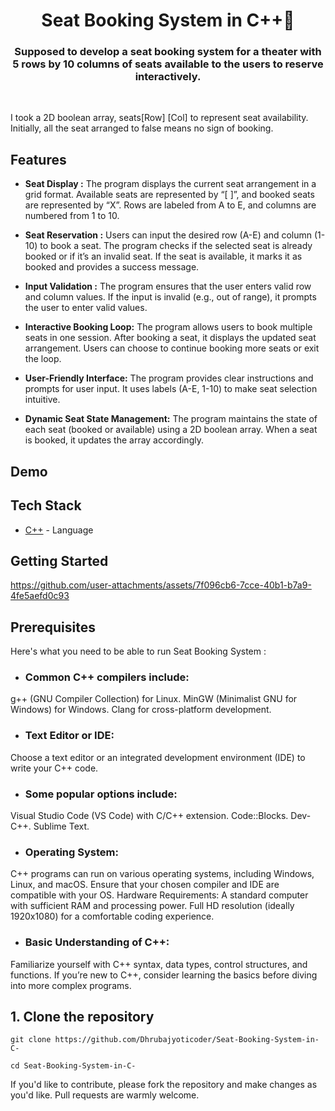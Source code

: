 <div align="center">
  <h1 align="center">Seat Booking System in
 C++🚀
</h1>
  <h3>Supposed to develop a seat booking system for a theater with 5 rows by 10 columns of seats available to the users to reserve interactively.</h3>

</div>

<br/>



I took a 2D boolean array, seats[Row] [Col] to represent seat availability.
Initially, all the seat arranged to false means no sign of booking.

## Features

- **Seat Display :** The program displays the current seat arrangement in a grid format.
Available seats are represented by “[ ]”, and booked seats are represented by “X”.
Rows are labeled from A to E, and columns are numbered from 1 to 10.
- **Seat Reservation :** Users can input the desired row (A-E) and column (1-10) to book a seat.
The program checks if the selected seat is already booked or if it’s an invalid seat.
If the seat is available, it marks it as booked and provides a success message.
- **Input Validation :** The program ensures that the user enters valid row and column values.
If the input is invalid (e.g., out of range), it prompts the user to enter valid values.

- **Interactive Booking Loop:** The program allows users to book multiple seats in one session.
After booking a seat, it displays the updated seat arrangement.
Users can choose to continue booking more seats or exit the loop.

- **User-Friendly Interface:** The program provides clear instructions and prompts for user input.
It uses labels (A-E, 1-10) to make seat selection intuitive.

- **Dynamic Seat State Management:** The program maintains the state of each seat (booked or available) using a 2D boolean array.
When a seat is booked, it updates the array accordingly.

## Demo



## Tech Stack

- [C++](https://cplusplus.com/doc/tutorial/) - Language


## Getting Started

https://github.com/user-attachments/assets/7f096cb6-7cce-40b1-b7a9-4fe5aefd0c93



## Prerequisites

Here's what you need to be able to run Seat Booking System :

- ### Common C++ compilers include:
g++ (GNU Compiler Collection) for Linux.
MinGW (Minimalist GNU for Windows) for Windows.
Clang for cross-platform development.
- ### Text Editor or IDE:
Choose a text editor or an integrated development environment (IDE) to write your C++ code.
- ### Some popular options include:
Visual Studio Code (VS Code) with C/C++ extension.
Code::Blocks.
Dev-C++.
Sublime Text.
- ### Operating System:
C++ programs can run on various operating systems, including Windows, Linux, and macOS.
Ensure that your chosen compiler and IDE are compatible with your OS.
Hardware Requirements:
A standard computer with sufficient RAM and processing power.
Full HD resolution (ideally 1920x1080) for a comfortable coding experience.
- ### Basic Understanding of C++:
Familiarize yourself with C++ syntax, data types, control structures, and functions.
If you’re new to C++, consider learning the basics before diving into more complex programs.

## 1. Clone the repository

```shell
git clone https://github.com/Dhrubajyoticoder/Seat-Booking-System-in-C-

cd Seat-Booking-System-in-C-

```



If you'd like to contribute, please fork the repository and make changes as you'd like. Pull requests are warmly welcome.

